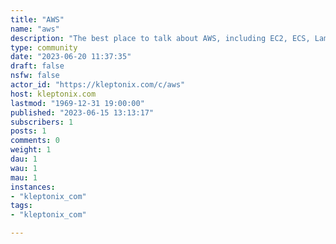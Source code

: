 ```yaml
---
title: "AWS" 
name: "aws"
description: "The best place to talk about AWS, including EC2, ECS, Lambda, and much more.Please familiarize yourself with [AWS's documentation](https://docs.aws.amazon.com/index.html) before posting support questions here."
type: community
date: "2023-06-20 11:37:35"
draft: false
nsfw: false
actor_id: "https://kleptonix.com/c/aws"
host: kleptonix.com
lastmod: "1969-12-31 19:00:00"
published: "2023-06-15 13:13:17"
subscribers: 1
posts: 1
comments: 0
weight: 1
dau: 1
wau: 1
mau: 1
instances:
- "kleptonix_com"
tags: 
- "kleptonix_com"

---
```

